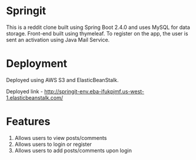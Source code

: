 Springit
===

This is a reddit clone built using Spring Boot 2.4.0 and uses MySQL for data storage. Front-end built using thymeleaf. To register on the app, the user is sent an activation using Java Mail Service.

# Deployment

Deployed using AWS S3 and ElasticBeanStalk.

Deployed link - http://springit-env.eba-ifukpjmf.us-west-1.elasticbeanstalk.com/

# Features 

1. Allows users to view posts/comments
2. Allows users to login or register
3. Allows users to add posts/comments upon login
